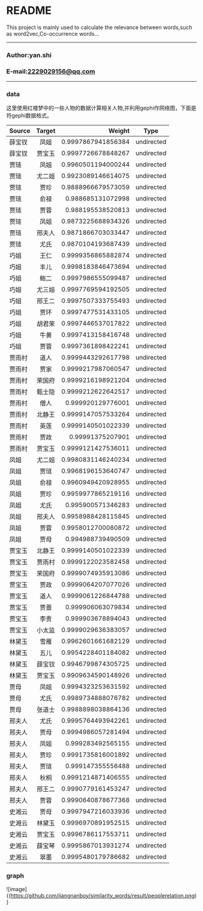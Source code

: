 README
===========================
This project is mainly used to calculate the relevance between words,such as word2vec,Co-occurrence words...
****
### Author:yan.shi
### E-mail:2229029156@qq.com
****
### data
这里使用红楼梦中的一些人物的数据计算相关人物,并利用gephi作网络图，下面是符gephi数据格式。

Source|Target|Weight|Type
| ---------- |:-----------:| -------------------:| :-----------:|
|薛宝钗|凤姐|0.9997867941856384|undirected|
|薛宝钗|贾宝玉|0.9997726678848267|undirected|
|贾琏|凤姐|0.9960501194000244|undirected|
|贾琏|尤二姐|0.9923089146614075|undirected|
|贾琏|贾珍|0.9888966679573059|undirected|
|贾琏|俞禄|0.988685131072998|undirected|
|贾琏|贾蓉|0.988195538520813|undirected|
|贾琏|凤姐|0.9873225688934326|undirected|
|贾琏|邢夫人|0.9871866703033447|undirected|
|贾琏|尤氏|0.9870104193687439|undirected|
|巧姐|王仁|0.9999356865882874|undirected|
|巧姐|丰儿|0.9998183846473694|undirected|
|巧姐|鲍二|0.9997986555099487|undirected|
|巧姐|尤三姐|0.9997769594192505|undirected|
|巧姐|邢王二|0.9997507333755493|undirected|
|巧姐|贾环|0.9997477531433105|undirected|
|巧姐|胡君荣|0.9997446537017822|undirected|
|巧姐|牛黄|0.9997413158416748|undirected|
|巧姐|贾蓉|0.9997361898422241|undirected|
|贾雨村|道人|0.9999443292617798|undirected|
|贾雨村|贾家|0.9999217987060547|undirected|
|贾雨村|荣国府|0.9999216198921204|undirected|
|贾雨村|甄士隐|0.9999212622642517|undirected|
|贾雨村|僧人|0.999920129776001|undirected|
|贾雨村|北静王|0.9999147057533264|undirected|
|贾雨村|英莲|0.9999140501022339|undirected|
|贾雨村|贾政|0.99991375207901|undirected|
|贾雨村|贾宝玉|0.9999121427536011|undirected|
|凤姐|尤二姐|0.9980831146240234|undirected|
|凤姐|贾琏|0.9968196153640747|undirected|
|凤姐|俞禄|0.9960949420928955|undirected|
|凤姐|贾珍|0.9959977865219116|undirected|
|凤姐|尤氏|0.995900571346283|undirected|
|凤姐|邢夫人|0.9958988428115845|undirected|
|凤姐|贾蓉|0.9958012700080872|undirected|
|凤姐|贾母|0.994988739490509|undirected|
|贾宝玉|北静王|0.9999140501022339|undirected|
|贾宝玉|贾雨村|0.9999122023582458|undirected|
|贾宝玉|荣国府|0.9999074935913086|undirected|
|贾宝玉|贾政|0.9999064207077026|undirected|
|贾宝玉|道人|0.9999061226844788|undirected|
|贾宝玉|贾蔷|0.999906063079834|undirected|
|贾宝玉|李贵|0.999903678894043|undirected|
|贾宝玉|小太监|0.9999029636383057|undirected|
|林黛玉|雪雁|0.9962601661682129|undirected|
|林黛玉|五儿|0.9954228401184082|undirected|
|林黛玉|薛宝钗|0.9946799874305725|undirected|
|林黛玉|贾宝玉|0.9909634590148926|undirected|
|贾母|凤姐|0.9994323253631592|undirected|
|贾母|尤氏|0.9989734888076782|undirected|
|贾母|张道士|0.9988898038864136|undirected|
|邢夫人|尤氏|0.9995764493942261|undirected|
|邢夫人|贾母|0.9994986057281494|undirected|
|邢夫人|凤姐|0.999283492565155|undirected|
|邢夫人|贾珍|0.9991735816001892|undirected|
|邢夫人|贾琏|0.999147355556488|undirected|
|邢夫人|秋桐|0.9991214871406555|undirected|
|邢夫人|邢王二|0.9990779161453247|undirected|
|邢夫人|贾蓉|0.9990640878677368|undirected|
|史湘云|贾母|0.9997947216033936|undirected|
|史湘云|林黛玉|0.9996970891952515|undirected|
|史湘云|贾宝玉|0.9996786117553711|undirected|
|史湘云|薛宝琴|0.9995867013931274|undirected|
|史湘云|翠墨|0.9995480179786682|undirected|

### graph

![image]{(https://github.com/jiangnanboy/similarity_words/result/peoplerelation.png)}

